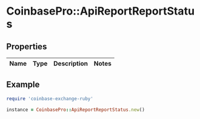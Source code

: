 # CoinbasePro::ApiReportReportStatus

## Properties

| Name | Type | Description | Notes |
| ---- | ---- | ----------- | ----- |

## Example

```ruby
require 'coinbase-exchange-ruby'

instance = CoinbasePro::ApiReportReportStatus.new()
```

